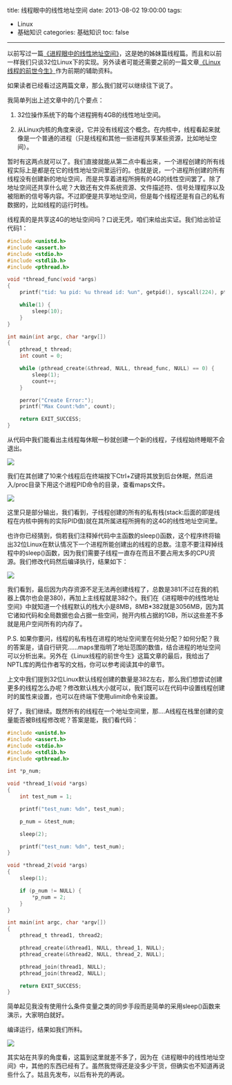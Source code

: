 title: 线程眼中的线性地址空间
date: 2013-08-02 19:00:00
tags:
- Linux
- 基础知识
categories: 基础知识
toc: false
---

以前写过一篇[《进程眼中的线性地址空间》](http://www.0xffffff.org/2013/05/23/18-linux-process-address-space/)，这是她的姊妹篇线程篇。而且和以前一样我们只谈32位Linux下的实现。另外读者可能还需要之前的一篇文章[《Linux线程的前世今生》](http://www.0xffffff.org/2013/07/30/19-linux-thread-history/)作为前期的辅助资料。

如果读者已经看过这两篇文章，那么我们就可以继续往下说了。

我简单列出上述文章中的几个要点：

1. 32位操作系统下的每个进程拥有4GB的线性地址空间。

2. 从Linux内核的角度来说，它并没有线程这个概念。在内核中，线程看起来就像是一个普通的进程（只是线程和其他一些进程共享某些资源，比如地址空间）。

暂时有这两点就可以了。我们直接就能从第二点中看出来，一个进程创建的所有线程实际上是都是在它的线性地址空间里运行的。也就是说，一个进程所创建的所有线程没有创建新的地址空间，而是共享着进程所拥有的4G的线性空间罢了。除了地址空间还共享什么呢？大致还有文件系统资源、文件描述符、信号处理程序以及被阻断的信号等内容。不过即便是共享地址空间，但是每个线程还是有自己的私有数据的，比如线程的运行时栈。

<!-- more -->

线程真的是共享这4G的地址空间吗？口说无凭，咱们来给出实证。我们给出验证代码1：

```c
#include <unistd.h>
#include <assert.h>
#include <stdio.h>
#include <stdlib.h>
#include <pthread.h>

void *thread_func(void *args)
{
    printf("tid: %u pid: %u thread id: %un", getpid(), syscall(224), pthread_self());

    while(1) {
        sleep(10);
    }
}

int main(int argc, char *argv[])
{
    pthread_t thread;
    int count = 0;

    while (pthread_create(&thread, NULL, thread_func, NULL) == 0) {
        sleep(1);
        count++;
    }

    perror("Create Error:");
    printf("Max Count:%dn", count);

    return EXIT_SUCCESS;
}
```

从代码中我们能看出主线程每休眠一秒就创建一个新的线程，子线程始终睡眠不会退出。

![](/images/20/1.png)

我们在其创建了10来个线程后在终端按下Ctrl+Z键将其放到后台休眠，然后进入/proc目录下用这个进程PID命令的目录，查看maps文件。

![](/images/20/2.png)

这里只是部分输出，我们看到，子线程创建的所有的私有栈(stack:后面的即是线程在内核中拥有的实际PID值)就在其所属进程所拥有的这4G的线性地址空间里。

也许你已经猜到，倘若我们注释掉代码中主函数的sleep()函数，这个程序终将输出32位Linux在默认情况下一个进程所能创建出的线程的总数。注意不要注释掉线程中的sleep()函数，因为我们需要子线程一直存在而且不要占用太多的CPU资源。我们修改代码然后编译执行，结果如下：

![](/images/20/3.png)

我们看到，最后因为内存资源不足无法再创建线程了，总数是381(不过在我的机器上偶尔也会是380)，再加上主线程就是382个。我们在《进程眼中的线性地址空间》中就知道一个线程默认的栈大小是8MB，8MB*382就是3056MB，因为其它诸如代码和全局数据也会占据一些空间，抛开内核占据的1GB，所以这些差不多就是用户空间所有的内存了。

P.S. 如果你要问，线程的私有栈在进程的地址空间里在何处分配？如何分配？我的答案是，请自行研究……maps里指明了地址范围的数值，结合进程的地址空间可以分析出来。另外在《Linux线程的前世今生》这篇文章的最后，我给出了NPTL库的两位作者写的文档，你可以参考阅读其中的章节。

上文中我们提到32位Linux默认线程创建的数量是382左右，那么我们想尝试创建更多的线程怎么办呢？修改默认栈大小就可以，我们既可以在代码中设置线程创建时的属性来设置，也可以在终端下使用ulimit命令来设置。

好了，我们继续。既然所有的线程在一个地址空间里，那….A线程在栈里创建的变量能否被B线程修改呢？答案是能，我们看代码：

```c
#include <unistd.h>
#include <assert.h>
#include <stdio.h>
#include <stdlib.h>
#include <pthread.h>

int *p_num;

void *thread_1(void *args)
{
    int test_num = 1;

    printf("test_num: %dn", test_num);

    p_num = &test_num;

    sleep(2);

    printf("test_num: %dn", test_num);
}

void *thread_2(void *args)
{
    sleep(1);

    if (p_num != NULL) {
        *p_num = 2;
    }
}

int main(int argc, char *argv[])
{
    pthread_t thread1, thread2;

    pthread_create(&thread1, NULL, thread_1, NULL);
    pthread_create(&thread2, NULL, thread_2, NULL);

    pthread_join(thread1, NULL);
    pthread_join(thread2, NULL);

    return EXIT_SUCCESS;
}
```
简单起见我没有使用什么条件变量之类的同步手段而是简单的采用sleep()函数来演示，大家明白就好。

编译运行，结果如我们所料。

![](/images/20/4.png)

其实站在共享的角度看，这篇到这里就差不多了，因为在《进程眼中的线性地址空间》中，其他的东西已经有了。虽然我觉得还是没多少干货，但确实也不知道再说些什么了。姑且先发布，以后有补充的再说。
